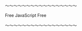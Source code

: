 ～～～～～～～～～～～～～～～～～

Free                        JavaScript                              Free


～～～～～～～～～～～～～～～～～

